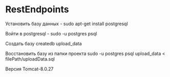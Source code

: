 # RestEndpoints

Установить базу данных  - sudo apt-get install postgresql

Войти в postgresql - sudo -u postgres psql

Создать базу createdb upload_data

Восстановить базу из папки проекта sudo -u postgres psql upload_data < filePath/uploadData.sql

Версия Tomcat-8.0.27
